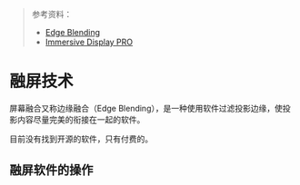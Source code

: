 > 参考资料：
> 
> - [Edge Blending](https://www.immersaview.com/resources/edge-blending/)
> - [Immersive Display PRO](https://fly.elise-ng.net/immersive-display-pro/)


# 融屏技术

屏幕融合又称边缘融合（Edge Blending），是一种使用软件过滤投影边缘，使投影内容尽量完美的衔接在一起的软件。

目前没有找到开源的软件，只有付费的。

## 融屏软件的操作

